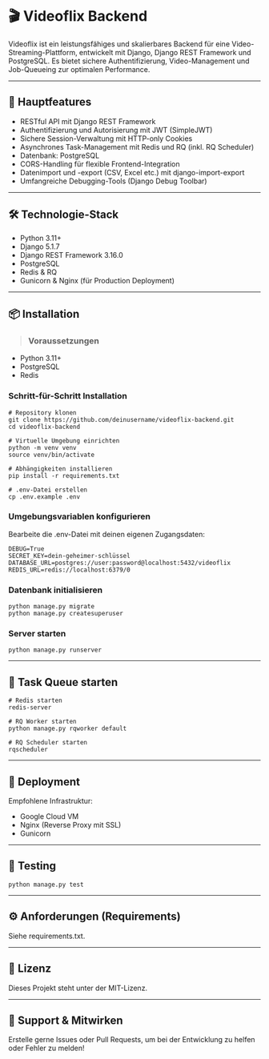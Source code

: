 # 🎬 Videoflix Backend

Videoflix ist ein leistungsfähiges und skalierbares Backend für eine Video-Streaming-Plattform, entwickelt mit Django, Django REST Framework und PostgreSQL. Es bietet sichere Authentifizierung, Video-Management und Job-Queueing zur optimalen Performance.

--- 

## 🚀 Hauptfeatures

- RESTful API mit Django REST Framework
- Authentifizierung und Autorisierung mit JWT (SimpleJWT)
- Sichere Session-Verwaltung mit HTTP-only Cookies
- Asynchrones Task-Management mit Redis und RQ (inkl. RQ Scheduler)
- Datenbank: PostgreSQL
- CORS-Handling für flexible Frontend-Integration
- Datenimport und -export (CSV, Excel etc.) mit django-import-export
- Umfangreiche Debugging-Tools (Django Debug Toolbar)

---

## 🛠️ Technologie-Stack

- Python 3.11+
- Django 5.1.7
- Django REST Framework 3.16.0
- PostgreSQL
- Redis & RQ
- Gunicorn & Nginx (für Production Deployment)

---

## 📦 Installation

>### Voraussetzungen
 
  - Python 3.11+
  - PostgreSQL 
  - Redis

  ### Schritt-für-Schritt Installation

  ```
  # Repository klonen
  git clone https://github.com/deinusername/videoflix-backend.git
  cd videoflix-backend

  # Virtuelle Umgebung einrichten
  python -m venv venv
  source venv/bin/activate

  # Abhängigkeiten installieren
  pip install -r requirements.txt

  # .env-Datei erstellen
  cp .env.example .env
  ```

  ### Umgebungsvariablen konfigurieren

  Bearbeite die .env-Datei mit deinen eigenen Zugangsdaten:

  ```
  DEBUG=True
  SECRET_KEY=dein-geheimer-schlüssel
  DATABASE_URL=postgres://user:password@localhost:5432/videoflix
  REDIS_URL=redis://localhost:6379/0
  ```

  ### Datenbank initialisieren

  ```
  python manage.py migrate
  python manage.py createsuperuser
  ```

  ### Server starten

  ```
  python manage.py runserver
  ```

---

## 🚧 Task Queue starten

```
# Redis starten
redis-server

# RQ Worker starten
python manage.py rqworker default

# RQ Scheduler starten
rqscheduler
```

---

## 🔐 Deployment

Empfohlene Infrastruktur:

- Google Cloud VM
- Nginx (Reverse Proxy mit SSL)
- Gunicorn

--- 

## 🧪 Testing

```
python manage.py test
```

--- 

## ⚙️ Anforderungen (Requirements)

Siehe requirements.txt.

--- 

## 📄 Lizenz

Dieses Projekt steht unter der MIT-Lizenz.

---

## 🙋 Support & Mitwirken

Erstelle gerne Issues oder Pull Requests, um bei der Entwicklung zu helfen oder Fehler zu melden!
